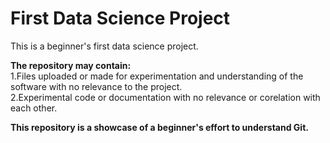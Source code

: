 # First Data Science Project
This is a beginner's first data science project.

__The repository may contain:__  
1.Files uploaded or made for experimentation and understanding of the software with no relevance to the project.  
2.Experimental code or documentation with no relevance or corelation with each other.  

__This repository is a showcase of a beginner's effort to understand Git.__


